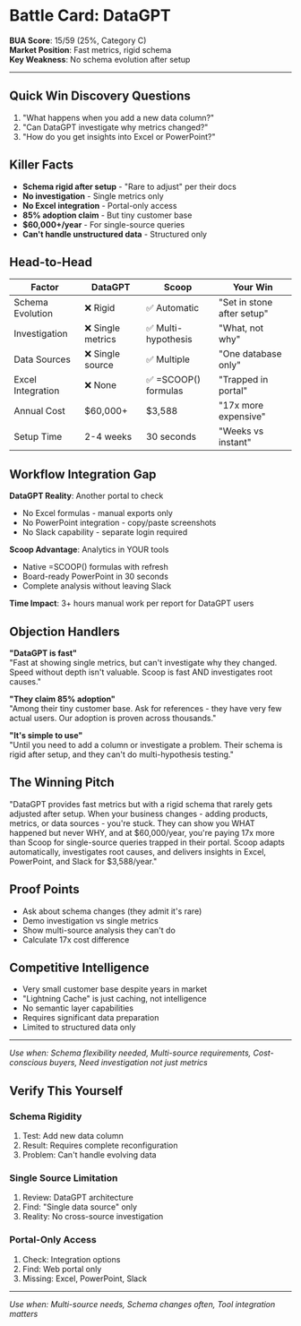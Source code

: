 # Battle Card: DataGPT

**BUA Score**: 15/59 (25%, Category C)  
**Market Position**: Fast metrics, rigid schema  
**Key Weakness**: No schema evolution after setup

---

## Quick Win Discovery Questions
1. "What happens when you add a new data column?"
2. "Can DataGPT investigate why metrics changed?"
3. "How do you get insights into Excel or PowerPoint?"

## Killer Facts
- **Schema rigid after setup** - "Rare to adjust" per their docs
- **No investigation** - Single metrics only
- **No Excel integration** - Portal-only access
- **85% adoption claim** - But tiny customer base
- **$60,000+/year** - For single-source queries
- **Can't handle unstructured data** - Structured only

## Head-to-Head

| Factor | DataGPT | Scoop | Your Win |
|--------|---------|-------|----------|
| Schema Evolution | ❌ Rigid | ✅ Automatic | "Set in stone after setup" |
| Investigation | ❌ Single metrics | ✅ Multi-hypothesis | "What, not why" |
| Data Sources | ❌ Single source | ✅ Multiple | "One database only" |
| Excel Integration | ❌ None | ✅ =SCOOP() formulas | "Trapped in portal" |
| Annual Cost | $60,000+ | $3,588 | "17x more expensive" |
| Setup Time | 2-4 weeks | 30 seconds | "Weeks vs instant" |

## Workflow Integration Gap

**DataGPT Reality**: Another portal to check
- No Excel formulas - manual exports only
- No PowerPoint integration - copy/paste screenshots
- No Slack capability - separate login required

**Scoop Advantage**: Analytics in YOUR tools
- Native =SCOOP() formulas with refresh
- Board-ready PowerPoint in 30 seconds
- Complete analysis without leaving Slack

**Time Impact**: 3+ hours manual work per report for DataGPT users

## Objection Handlers

**"DataGPT is fast"**  
"Fast at showing single metrics, but can't investigate why they changed. Speed without depth isn't valuable. Scoop is fast AND investigates root causes."

**"They claim 85% adoption"**  
"Among their tiny customer base. Ask for references - they have very few actual users. Our adoption is proven across thousands."

**"It's simple to use"**  
"Until you need to add a column or investigate a problem. Their schema is rigid after setup, and they can't do multi-hypothesis testing."

## The Winning Pitch
"DataGPT provides fast metrics but with a rigid schema that rarely gets adjusted after setup. When your business changes - adding products, metrics, or data sources - you're stuck. They can show you WHAT happened but never WHY, and at $60,000/year, you're paying 17x more than Scoop for single-source queries trapped in their portal. Scoop adapts automatically, investigates root causes, and delivers insights in Excel, PowerPoint, and Slack for $3,588/year."

## Proof Points
- Ask about schema changes (they admit it's rare)
- Demo investigation vs single metrics
- Show multi-source analysis they can't do
- Calculate 17x cost difference

## Competitive Intelligence
- Very small customer base despite years in market
- "Lightning Cache" is just caching, not intelligence
- No semantic layer capabilities
- Requires significant data preparation
- Limited to structured data only

---

*Use when: Schema flexibility needed, Multi-source requirements, Cost-conscious buyers, Need investigation not just metrics*
## Verify This Yourself

### Schema Rigidity
1. Test: Add new data column
2. Result: Requires complete reconfiguration
3. Problem: Can't handle evolving data

### Single Source Limitation
1. Review: DataGPT architecture
2. Find: "Single data source" only
3. Reality: No cross-source investigation

### Portal-Only Access
1. Check: Integration options
2. Find: Web portal only
3. Missing: Excel, PowerPoint, Slack

---

*Use when: Multi-source needs, Schema changes often, Tool integration matters*
